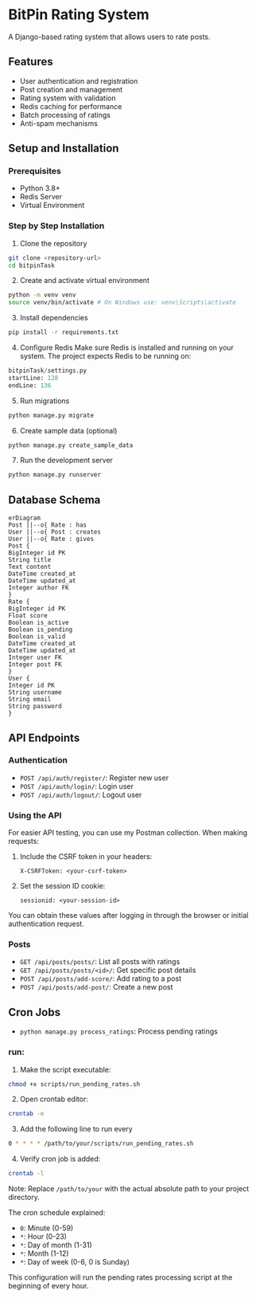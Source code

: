# BitPin Rating System

A Django-based rating system that allows users to rate posts.

## Features

- User authentication and registration
- Post creation and management
- Rating system with validation
- Redis caching for performance
- Batch processing of ratings
- Anti-spam mechanisms

## Setup and Installation

### Prerequisites

- Python 3.8+
- Redis Server
- Virtual Environment

### Step by Step Installation

1. Clone the repository

```bash
git clone <repository-url>
cd bitpinTask
```

2. Create and activate virtual environment

```bash
python -m venv venv
source venv/bin/activate # On Windows use: venv\Scripts\activate
```

3. Install dependencies

```bash
pip install -r requirements.txt
```

4. Configure Redis
   Make sure Redis is installed and running on your system. The project expects Redis to be running on:

```python
bitpinTask/settings.py
startLine: 128
endLine: 136
```

5. Run migrations

```bash
python manage.py migrate
```

6. Create sample data (optional)

```bash
python manage.py create_sample_data
```

7. Run the development server

```bash
python manage.py runserver
```

## Database Schema

```mermaid
erDiagram
Post ||--o{ Rate : has
User ||--o{ Post : creates
User ||--o{ Rate : gives
Post {
BigInteger id PK
String title
Text content
DateTime created_at
DateTime updated_at
Integer author FK
}
Rate {
BigInteger id PK
Float score
Boolean is_active
Boolean is_pending
Boolean is_valid
DateTime created_at
DateTime updated_at
Integer user FK
Integer post FK
}
User {
Integer id PK
String username
String email
String password
}
```

## API Endpoints

### Authentication

- `POST /api/auth/register/`: Register new user
- `POST /api/auth/login/`: Login user
- `POST /api/auth/logout/`: Logout user

### Using the API

For easier API testing, you can use my Postman collection. When making requests:

1. Include the CSRF token in your headers:

   ```
   X-CSRFToken: <your-csrf-token>
   ```

2. Set the session ID cookie:
   ```
   sessionid: <your-session-id>
   ```

You can obtain these values after logging in through the browser or initial authentication request.

### Posts

- `GET /api/posts/posts/`: List all posts with ratings
- `GET /api/posts/posts/<id>/`: Get specific post details
- `POST /api/posts/add-score/`: Add rating to a post
- `POST /api/posts/add-post/`: Create a new post

## Cron Jobs

- `python manage.py process_ratings`: Process pending ratings

### run:

1. Make the script executable:

```bash
chmod +x scripts/run_pending_rates.sh
```

2. Open crontab editor:

```bash
crontab -e
```

3. Add the following line to run every

```bash
0 * * * * /path/to/your/scripts/run_pending_rates.sh
```

4. Verify cron job is added:

```bash
crontab -l
```

Note: Replace `/path/to/your` with the actual absolute path to your project directory.

The cron schedule explained:

- `0`: Minute (0-59)
- `*`: Hour (0-23)
- `*`: Day of month (1-31)
- `*`: Month (1-12)
- `*`: Day of week (0-6, 0 is Sunday)

This configuration will run the pending rates processing script at the beginning of every hour.
